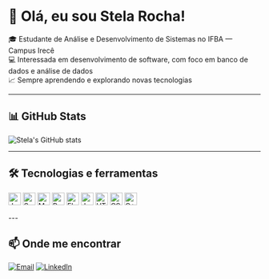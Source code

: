 # 👋 Olá, eu sou Stela Rocha!

🎓 Estudante de Análise e Desenvolvimento de Sistemas no IFBA — Campus Irecê  
💻 Interessada em desenvolvimento de software, com foco em banco de dados e análise de dados  
📈 Sempre aprendendo e explorando novas tecnologias

---

## 📊 GitHub Stats

![Stela's GitHub stats](https://github-readme-stats.vercel.app/api?username=StelaRocha208&show_icons=true&theme=dracula)

---

## 🛠️ Tecnologias e ferramentas

<p align="left">
  <img src="https://cdn.jsdelivr.net/gh/devicons/devicon/icons/java/java-original.svg" height="25" alt="Java" />
  <img src="https://cdn.jsdelivr.net/gh/devicons/devicon/icons/spring/spring-original.svg" height="25" alt="Spring Boot" />
  <img src="https://cdn.jsdelivr.net/gh/devicons/devicon/icons/mysql/mysql-original.svg" height="25" alt="MySQL" />
  <img src="https://cdn.jsdelivr.net/gh/devicons/devicon/icons/postgresql/postgresql-original.svg" height="25" alt="PostgreSQL" />
  <img src="https://cdn.jsdelivr.net/gh/devicons/devicon/icons/flutter/flutter-original.svg" height="25" alt="Flutter" />
  <img src="https://cdn.jsdelivr.net/gh/devicons/devicon/icons/javascript/javascript-original.svg" height="25" alt="JavaScript" />
  <img src="https://cdn.jsdelivr.net/gh/devicons/devicon/icons/html5/html5-original.svg" height="25" alt="HTML5" />
  <img src="https://cdn.jsdelivr.net/gh/devicons/devicon/icons/css3/css3-original.svg" height="25" alt="CSS3" />
  <img src="https://cdn.jsdelivr.net/gh/devicons/devicon/icons/cplusplus/cplusplus-original.svg" height="25" alt="C++" />
</p>
---

## 📫 Onde me encontrar
 
[![Email](https://img.shields.io/badge/Email-D14836?style=for-the-badge&logo=gmail&logoColor=white)](mailto:stelarochha@gmail.com)
[![LinkedIn](https://img.shields.io/badge/LinkedIn-0077B5?style=for-the-badge&logo=linkedin&logoColor=white)](https://www.linkedin.com/in/stelarochaoliveira)

